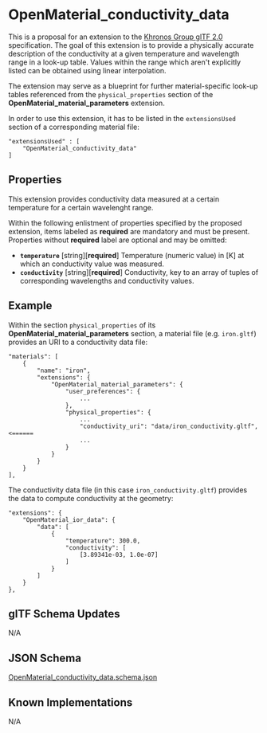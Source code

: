 OpenMaterial_conductivity_data
==============================

This is a proposal for an extension to the [Khronos Group glTF 2.0](https://github.com/KhronosGroup/glTF) specification. The goal of this extension is to
provide a physically accurate description of the conductivity at a given temperature and wavelength range
in a look-up table. Values within the range which aren't explicitly listed can be obtained using
linear interpolation.

The extension may serve as a blueprint for further material-specific look-up tables referenced from the
``physical_properties`` section of the **OpenMaterial_material_parameters** extension. 

In order to use this extension, it has to be listed in the ``extensionsUsed`` section of a corresponding material
file:

```
"extensionsUsed" : [
    "OpenMaterial_conductivity_data"
]
```

Properties
----------

This extension provides conductivity data measured at a certain temperature for a certain wavelenght range.

Within the following enlistment of properties specified by the proposed extension, items labeled as **required** are
mandatory and must be present. Properties without **required** label are optional and may be omitted:

* **`temperature`** [string][**required**]
Temperature (numeric value) in [K] at which an conductivity value was measured.
* **`conductivity`** [string][**required**]
Conductivity, key to an array of tuples of corresponding wavelengths and conductivity values.

Example
-------

Within the section `physical_properties` of its **OpenMaterial_material_parameters** section, a material file
(e.g. `iron.gltf`) provides an URI to a conductivity data file:

```
"materials": [
    {
        "name": "iron",
        "extensions": {
            "OpenMaterial_material_parameters": {
                "user_preferences": {
                    ...
                },
                "physical_properties": {
                    ...
                    "conductivity_uri": "data/iron_conductivity.gltf", <======					
                    ...
                }
            }
        }
    }
],
````

The conductivity data file (in this case `iron_conductivity.gltf`) provides the data to compute conductivity at the geometry: 

````
"extensions": {
    "OpenMaterial_ior_data": {
        "data": [
            {
                "temperature": 300.0,
                "conductivity": [
                    [3.89341e-03, 1.0e-07]
				]
            }
        ]
    }
},
````

glTF Schema Updates
-------------------
N/A

JSON Schema
-----------
[OpenMaterial_conductivity_data.schema.json](schema/OpenMaterial_conductivity_data.schema.json)

Known Implementations
---------------------
N/A